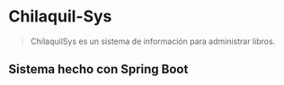# Chilaquil-Sys
> ChilaquilSys es un sistema de información para administrar libros.

## Sistema hecho con Spring Boot

